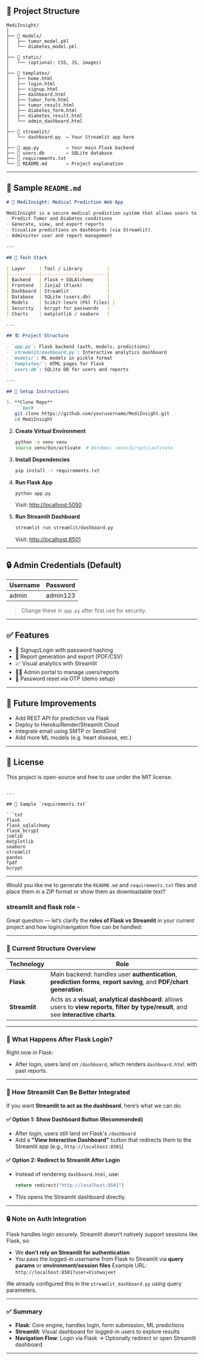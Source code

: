 
## 📁 Project Structure

```
MediInsight/
│
├── 📁 models/
│   ├── tumor_model.pkl
│   └── diabetes_model.pkl
│
├── 📁 static/
│   └── (optional: CSS, JS, images)
│
├── 📁 templates/
│   ├── home.html
│   ├── login.html
│   ├── signup.html
│   ├── dashboard.html
│   ├── tumor_form.html
│   ├── tumor_result.html
│   ├── diabetes_form.html
│   ├── diabetes_result.html
│   └── admin_dashboard.html
│
├── 📁 streamlit/
│   └── dashboard.py  ← Your Streamlit app here
│
├── 📄 app.py          ← Your main Flask backend
├── 📄 users.db        ← SQLite database
├── 📄 requirements.txt
└── 📄 README.md       ← Project explanation
```

---

## 📄 Sample `README.md`

````markdown
# 🧠 MediInsight: Medical Prediction Web App

MediInsight is a secure medical prediction system that allows users to:
- Predict Tumor and Diabetes conditions
- Generate, view, and export reports
- Visualize predictions on dashboards (via Streamlit)
- Administer user and report management

---

## 🔧 Tech Stack

| Layer     | Tool / Library         |
|-----------|------------------------|
| Backend   | Flask + SQLAlchemy     |
| Frontend  | Jinja2 (Flask)         |
| Dashboard | Streamlit              |
| Database  | SQLite (users.db)      |
| Models    | Scikit-learn (Pkl files) |
| Security  | bcrypt for passwords   |
| Charts    | matplotlib / seaborn   |

---

## 🏗️ Project Structure

- `app.py`: Flask backend (auth, models, predictions)
- `streamlit/dashboard.py`: Interactive analytics dashboard
- `models/`: ML models in pickle format
- `templates/`: HTML pages for Flask
- `users.db`: SQLite DB for users and reports

---

## 🚀 Setup Instructions

1. **Clone Repo**
   ```bash
   git clone https://github.com/yourusername/MediInsight.git
   cd MediInsight
````

2. **Create Virtual Environment**

   ```bash
   python -m venv venv
   source venv/bin/activate  # Windows: venv\Scripts\activate
   ```

3. **Install Dependencies**

   ```bash
   pip install -r requirements.txt
   ```

4. **Run Flask App**

   ```bash
   python app.py
   ```

   Visit: [http://localhost:5050](http://localhost:5050)

5. **Run Streamlit Dashboard**

   ```bash
   streamlit run streamlit/dashboard.py
   ```

   Visit: [http://localhost:8501](http://localhost:8501)

---

## 🔒 Admin Credentials (Default)

| Username | Password |
| -------- | -------- |
| admin    | admin123 |

> Change these in `app.py` after first use for security.

---

## ✅ Features

* 🔐 Signup/Login with password hashing
* 📂 Report generation and export (PDF/CSV)
* 📈 Visual analytics with Streamlit
* 👨‍⚕️ Admin portal to manage users/reports
* 📧 Password reset via OTP (demo setup)

---

## 🧪 Future Improvements

* Add REST API for prediction via Flask
* Deploy to Heroku/Render/Streamlit Cloud
* Integrate email using SMTP or SendGrid
* Add more ML models (e.g. heart disease, etc.)

---

## 📜 License

This project is open-source and free to use under the MIT license.

````

---

## 📄 Sample `requirements.txt`

```txt
flask
flask_sqlalchemy
flask_bcrypt
joblib
matplotlib
seaborn
streamlit
pandas
fpdf
bcrypt
````

---

Would you like me to generate the `README.md` and `requirements.txt` files and place them in a ZIP format or show them as downloadable text?


### streamlit and flask role - 

Great question — let’s clarify the **roles of Flask vs Streamlit** in your current project and how login/navigation flow can be handled:

---

### 🔁 **Current Structure Overview**

| Technology    | Role                                                                                                                                     |
| ------------- | ---------------------------------------------------------------------------------------------------------------------------------------- |
| **Flask**     | Main backend: handles user **authentication**, **prediction forms**, **report saving**, and **PDF/chart generation**.                    |
| **Streamlit** | Acts as a **visual, analytical dashboard**: allows users to **view reports**, **filter by type/result**, and see **interactive charts**. |

---

### 🎯 What Happens After Flask Login?

Right now in Flask:

* After login, users land on `/dashboard`, which renders `dashboard.html` with past reports.

---

### 🧠 How Streamlit Can Be Better Integrated

If you want **Streamlit to act as the dashboard**, here’s what we can do:

#### ✅ **Option 1: Show Dashboard Button (Recommended)**

* After login, users still land on Flask's `/dashboard`
* Add a **"View Interactive Dashboard"** button that redirects them to the Streamlit app (e.g., `http://localhost:8501`)

#### ✅ **Option 2: Redirect to Streamlit After Login**

* Instead of rendering `dashboard.html`, use:

  ```python
  return redirect("http://localhost:8501")
  ```
* This opens the Streamlit dashboard directly.

---

### 🔒 Note on Auth Integration

Flask handles login securely. Streamlit doesn’t natively support sessions like Flask, so:

* We **don’t rely on Streamlit for authentication**
* You pass the logged-in username from Flask to Streamlit via **query params** or **environment/session files**
  Example URL:
  `http://localhost:8501?user=Vishwajeet`

We already configured this in the `streamlit_dashboard.py` using query parameters.

---

### ✅ Summary

* **Flask**: Core engine, handles login, form submission, ML predictions
* **Streamlit**: Visual dashboard for logged-in users to explore results
* **Navigation Flow**: Login via Flask → Optionally redirect or open Streamlit dashboard

---

